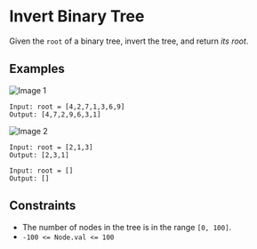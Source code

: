 # Invert Binary Tree
Given the `root` of a binary tree, invert the tree, and return <i>its root</i>.

## Examples
![Image 1](https://assets.leetcode.com/uploads/2021/03/14/invert1-tree.jpg)
```
Input: root = [4,2,7,1,3,6,9]
Output: [4,7,2,9,6,3,1]
```
![Image 2](https://assets.leetcode.com/uploads/2021/03/14/invert2-tree.jpg)
```
Input: root = [2,1,3]
Output: [2,3,1]
```
```
Input: root = []
Output: []
```

## Constraints
* The number of nodes in the tree is in the range `[0, 100]`.
* `-100 <= Node.val <= 100`
